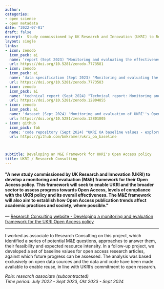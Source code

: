 ```yaml
---
author: 
categories:
- open science
- open metadata
date: "2022-07-01"
draft: false
excerpt:  Study commissioned by UK Research and Innovation (UKRI) to Research Consulting Ltd to develop a monitoring and evaluation (M&E) framework for their Open Access policy.
layout: single
links:
- icon: zenodo
  icon_pack: ai
  name: 'report (Sept 2023) "Monitoring and evaluating the effectiveness of UKRI''s open access policy: Principles, opportunities and challenges"'
  url: https://doi.org/10.5281/zenodo.7773581
- icon: zenodo
  icon_pack: ai
  name: 'data specification (Sept 2023) "Monitoring and evaluating the effectiveness of UKRI''s open access policy: Principles, opportunities and challenges (Annex A)"'
  url: https://doi.org/10.5281/zenodo.7773583
- icon: zenodo
  icon_pack: ai
  name: 'technical report (Sept 2024) "Technical report: Monitoring and evaluation of UKRI''s Open Access Policy - Exploring the use of open data sources to inform baseline values"'
  url: https://doi.org/10.5281/zenodo.12804855
- icon: zenodo
  icon_pack: ai
  name: 'dataset (Sept 2024) "Monitoring and evaluation of UKRI''s Open Access Policy: Exploring the use of open data sources to inform baseline values - Dataset"'
  url: https://doi.org/10.5281/zenodo.12801805
- icon: github
  icon_pack: fab
  name: 'code repository (Sept 2024) "UKRI OA baseline values - exploration using open data sources"'
  url: https://github.com/bmkramer/ukri_oa_baseline
  


subtitle: Developing an M&E Framework for UKRI's Open Access policy
title: UKRI / Research Consulting
---
```


#### "A new study commissioned by UK Research and Innovation (UKRI) to develop a monitoring and evaluation (M&E) framework for their Open Access policy. This framework will seek to enable UKRI and the broader sector to assess progress towards Open Access, levels of compliance with the UKRI policy and its overall effectiveness. The M&E framework will also aim to establish how Open Access publication trends affect academic practices and society, where possible."

— [Research Consulting website - Developing a monitoring and evaluation framework for the UKRI Open Access policy ](https://www.research-consulting.com/developing-a-monitoring-and-evaluation-framework-for-the-ukri-open-access-policy/)

---

I worked as associate to Research Consulting on this project, which identified a series of potential M&E questions, approaches to answer them, their feasibility and expected resource intensity. 
In a follow-up project, we developed a set of baseline values for open access research articles, against which future progress can be assessed. The analysis was based exclusively on open data sources and the data and code have been made available to enable reuse, in line with UKRI’s commitment to open research.  

*Role: research associate (subcontracted)*  
*Time period: July 2022 - Sept 2023, Okt 2023 - Sept 2024*
